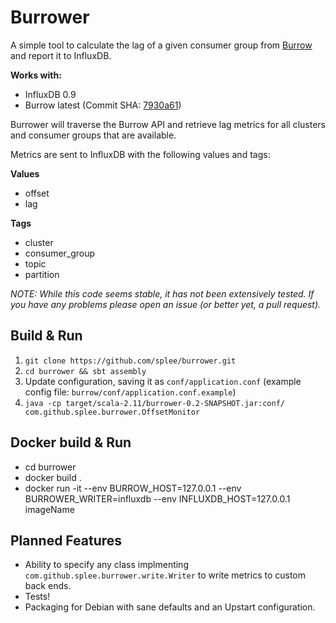 # Burrower

A simple tool to calculate the lag of a given consumer group from [Burrow](http://github.com/linkedin/burrow)
and report it to InfluxDB.

**Works with:**
* InfluxDB 0.9
* Burrow latest (Commit SHA: [7930a61](https://github.com/linkedin/Burrow/commit/7930a61a3e72df5df8a59ccdf3158585b785762f))

Burrower will traverse the Burrow API and retrieve lag metrics for all clusters and consumer groups that are available.

Metrics are sent to InfluxDB with the following values and tags:

**Values**
* offset
* lag

**Tags**
* cluster
* consumer_group
* topic
* partition

*NOTE: While this code seems stable, it has not been extensively tested.  If you have any problems please open an issue (or better yet, a pull request).*

## Build & Run

1. `git clone https://github.com/splee/burrower.git`
1. `cd burrower && sbt assembly`
1. Update configuration, saving it as `conf/application.conf` (example config file: `burrow/conf/application.conf.example`)
1. `java -cp target/scala-2.11/burrower-0.2-SNAPSHOT.jar:conf/ com.github.splee.burrower.OffsetMonitor`

## Docker build & Run

* cd burrower
* docker build .
* docker run -it --env BURROW_HOST=127.0.0.1 --env BURROWER_WRITER=influxdb --env INFLUXDB_HOST=127.0.0.1 imageName

## Planned Features

* Ability to specify any class implmenting `com.github.splee.burrower.write.Writer` to write metrics to custom back ends.
* Tests!
* Packaging for Debian with sane defaults and an Upstart configuration.
